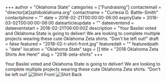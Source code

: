+++
author = "Oklahoma State"
categories = ["Fundraising"]
contactemail = "director[at]zphiboklahoma.org"
contactname = "Curtesia D. Battle-Smith"
contactphone = ""
date = 2018-02-21T00:00:00-06:00
expiryDate = 2018-03-02T00:00:00-06:00
datearticleupdate = ""
dateeventend = 
dateeventstart = 2018-02-21T06:00:00Z
description = "Your Basilei voted and Oklahoma State is going to deliver! We are looking to complete multiple projects wearing these cute Oklahoma Zeta shirts. "Don't be left out!"
draft = false
featured = "2018-02-t-shirt-front.jpg"
featuredalt = ""
featuredpath = "date"
location = "Oklahoma State"
tags = []
title = "2018 Oklahoma Zeta Shirts Are Here!"
slug = "2018-zeta-shirts"
+++

Your Basilei voted and Oklahoma State is going to deliver! We are looking to complete multiple projects wearing these cute Oklahoma Zeta shirts. "Don't be left out!
![Shirt Front](/img/2018/02/2018-02-t-shirt-front.jpg "OK Zetas Shirt Front")
![Shirt Back](/img/2018/02/2018-02-t-shirt-back.jpg "OK Zetas Shirt Back")

<div class="cognito">
<script src="https://services.cognitoforms.com/s/0JUnWO1cMESj64nMI9c4vQ"></script>
<script>Cognito.load("forms", { id: "2" });</script>
</div>

